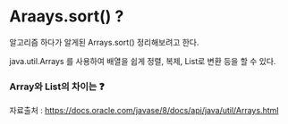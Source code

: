 # Araays.sort() ?
알고리즘 하다가 알게된 Arrays.sort() 정리해보려고 한다.

java.util.Arrays 를 사용하여 배열을 쉽게 정렬, 복제, List로 변환 등을 할 수 있다.

### Array와 List의 차이는 ❓









자료출처 : https://docs.oracle.com/javase/8/docs/api/java/util/Arrays.html